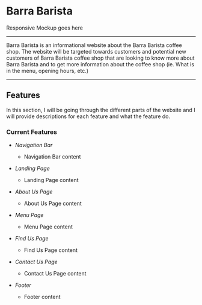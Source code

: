 # Barra Barista

Responsive Mockup goes here

----

Barra Barista is an informational website about the Barra Barista coffee shop. The website will be targeted towards customers and potential new customers of Barra Barista coffee shop that are looking to know more about Barra Barista and to get more information about the coffee shop (ie. What is in the menu, opening hours, etc.)

----

## Features

In this section, I will be going through the different parts of the website and I will provide descriptions for each feature and what the feature do. 

### Current Features

- _Navigation Bar_
    - Navigation Bar content

- _Landing Page_
    - Landing Page content

- _About Us Page_
    - About Us Page content

- _Menu Page_
    - Menu Page content

- _Find Us Page_
    - Find Us Page content

- _Contact Us Page_
    - Contact Us Page content

- _Footer_
    - Footer content
